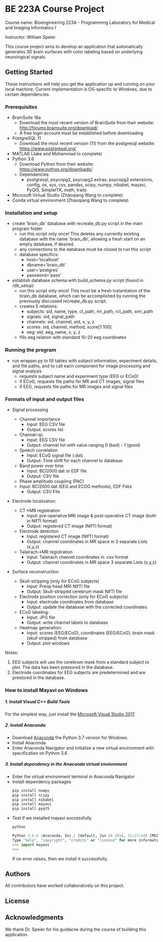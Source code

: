 # BE 223A Course Project

Course name: Bioengineering 223A - Programming Laboratory for Medical and Imaging Informatics I

Instructor: William Speier 

This course project aims to develop an application that automatically generates 3D brain surfaces with color labeling based on underlying neurological signals. 

## Getting Started

These instructions will help you get the application up and running on your local machine. Current implementation is 
OS-specific to Windows, due to certain dependencies.

### Prerequisites

- BrainSuite 18a 
    - Download the most recent version of BrainSuite from their website: http://forums.brainsuite.org/download/
    - A free login account must be established before downloading
- PostgreSQL 11
    - Download the most recent version (11) from the postgresql website: https://www.postgresql.org/
- MATLAB (Jake and Mohammad to complete)
- Python 3.6
    - Download Python from their website: https://www.python.org/downloads/
    - Dependencies
        - postgresql, psycopg2, psycopg2.extras, psycopg2.extensions, config, os, sys, csv, pandas, scipy, numpy, 
        nibabel, mayavi, PyQt5, SimpleITK, math, traits
- Microsoft Virtual Studio (Zhaoqiang Wang to complete)
- Conda virtual environment (Zhaoqiang Wang to complete)

### Installation and setup
- create 'brain_db' database with recreate_db.py script in the main program folder
    - run this script only once! This deletes any currently existing database with the name 'brain_db', allowing a 
    fresh start on an empty database, if desired.
    - any connections to the database must be closed to run this script
    - database specifics:
        - host='localhost'
        - dbname='brain_db'
        - user='postgres'
        - password='pass'
- establish database schema with build_schema.py script (found in /db_setup)
    - run this script only once! This must be a fresh instantiation of the brain_db database, which can be accomplished 
    by running the previously discussed recreate_db.py script.
    - creates 5 relations:
        - subjects: sid, name, type, ct_path, mr_path, rct_path, smr_path
        - signals: sid, signal_path
        - channels: sid, channel, eid, x, y, z
        - scores: sid, channel, method, score[1:100]
        - eeg: eid, eeg_name, x, y, z
    - fills eeg relation with standard 10-20 eeg coordinates



### Running the program
- run wrapper.py to fill tables with subject information, experiment details, and file paths, and to call each component
for image processing and signal analysis
    - requests subject name and experiment type (EEG or ECoG)
    - if ECoG, requests file paths for MR and CT images, signal files
    - if EEG, requests file paths for MR images and signal files

### Formats of input and output files

- Signal processing
    - Channel importance
        - Input: EEG CSV file
        - Output: scores list
    - Channel-qc
        - Input: EEG CSV file
        - Output: channel list with value ranging 0 (bad) - 1 (good)
    - Speech correlation
        - Input: ECoG signal file (.dat)
        - Output: Time shift for each channel to database
    - Band power over time
        - Input: BCI2000.dat or EDF file
        - Output: CSV file
    - Phase amplitude coupling (PAC)
    - Input: BCI2000.dat (EEG and ECOG methods), EDF Files
        - Output: CSV File
        
- Electrode localization
    - CT->MR registration
        - Input: pre-operative MRI image & post-operative CT image (both in NIfTI format)
        - Output: registered CT image (NIfTI format)
    - Electrode detection
        - Input: registered CT image (NIfTI format)
        - Output: channel coordinates in MR space in 3 separate Lists (x,y,z)
    - Talairach->MR registration
        - Input: Talairach channel coordinates in .csv format
        - Output: channel coordinates in MR space 3 separate Lists (x,y,z)

- Surface reconstruction
    - Skull-stripping (only for ECoG subjects)
        - Input: Preop head MRI NIfTI file
        - Output: Skull-stripped cerebrum mask NIfTI file
    - Electrode position correction (only for ECoG subjects)
        - Input: electrode coordinates from database 
        - Output: update the database with the corrected coordinates
    - ECoG labeling:
        - Input: JPG file
        - Output: write channel labels to database
    - Heatmap generation:
        - Input: scores (EEG/ECoG), coordinates (EEG/ECoG), brain mask (skull stripped) from database
        - Output: plot windows
        

Notes:
1. EEG subjects will use the cerebrum mask from a standard subject to plot. The data has been prestored in the database. 
2. Electrode coordinates for EEG subjects are predetermined and are prestored in the database. 

### How to install Mayavi on Windows
##### 1. Install Visual C++ Build Tools
For the simplest way, just install the [Microsoft Visual Studio 2017](https://visualstudio.microsoft.com/downloads/)

##### 2. Install Anaconda
- Download [Anaconda](https://www.anaconda.com/download/) the Python 3.7 version for Windows. 
- Install Anaconda
- Enter Anaconda Navigator and Initialize a new virtual environment with specification on Python 3.6

##### 3. Install dependency in the Anaconda virtual enviornment
- Enter the virtual environment terminal in Anaconda Navigator
- Install dependency packages
    ```sh
    pip install numpy
    pip install scipy
    pip install nibabel
    pip install mayavi
    pip install pyqt5
    ```
- Test if we installed mayavi successfully
    ```sh
    python
    ```
    ```python
    Python 3.6.6 |Anaconda, Inc.| (default, Jun 28 2018, 11:27:44) [MSC v.1900 64 bit (AMD64)] on win32
    Type "help", "copyright", "credits" or "license" for more information.
    >>> import mayavi
    >>>
    ```
    If no error raises, then we install it successfully.
    
## Authors

All contributors have worked collaboratively on this project.  

## License



## Acknowledgments

We thank Dr. Speier for his guidacne during the course of building this application.  
